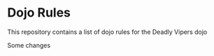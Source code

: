 Dojo Rules
==========

This repository contains a list of dojo rules for the Deadly Vipers dojo

Some changes

